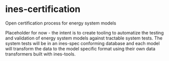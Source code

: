 # ines-certification

Open certification process for energy system models

Placeholder for now - the intent is to create tooling to automatize the testing and validation of energy system models against tractable system tests. The system tests will be in an ines-spec conforming database and each model will transform the data to the model specific format using their own data transformers built with ines-tools.
